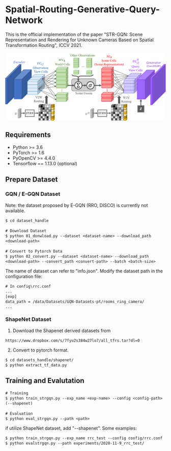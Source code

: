 # Spatial-Routing-Generative-Query-Network
This is the official implementation of the paper "STR-GQN: Scene Representation and Rendering for Unknown Cameras Based on Spatial Transformation Routing", ICCV 2021.

![Visual Parser](imgs/overview.png)

## Requirements
- Python >= 3.6
- PyTorch >= 1.6
- PyOpenCV >= 4.4.0
- Tensorflow == 1.13.0 (optional)

## Prepare Dataset
### GQN / E-GQN Dataset
Note: the dataset proposed by E-GQN (RRO, DISCO) is currently not available. 
```
$ cd dataset_handle

# Download Dataset
$ python 01_donwload.py --dataset <dataset-name> --download_path <download-path>

# Convert to Pytorch Data
$ python 02_convert.py --dataset <dataset-name> --download_path <download-path> --convert_path <convert-path> --batch <batch-size>
```
The name of dataset can refer to "info.json". 
Modify the dataset path in the configuration file:
```
# In config\rrc.conf
...
[exp]
data_path = /data/Datasets/GQN-Datasets-pt/rooms_ring_camera/
...
```

### ShapeNet Dataset
1. Download the Shapenet derived datasets from
```
https://www.dropbox.com/s/7fyu2s384w27lo7/all_tfrs.tar?dl=0
```
2. Convert to pytorch format.
```
$ cd datasets_handle/shapenet/
$ python extract_tf_data.py
```

## Training and Evalutation
```
# Training
$ python train_strgqn.py --exp_name <exp-name> --config <config-path> (--shapenet)

# Evaluation
$ python eval_strgqn.py --path <path>
```
if utilize ShapeNet dataset, add "--shapenet".
Some examples:
```
$ python train_strgqn.py --exp_name rrc_test --config config/rrc.conf
$ python evalstrgqn.py --path experiments/2020-11-9_rrc_test/
```